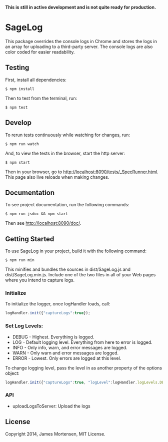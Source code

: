 **This is still in active development and is not quite ready for production.**


# SageLog

This package overrides the console logs in Chrome and stores the logs in an array for uploading
to a third-party server. The console logs are also color coded for easier readability.


## Testing

First, install all dependencies:

```
$ npm install
```

Then to test from the terminal, run:

```
$ npm test
```

## Develop

To rerun tests continuously while watching for changes, run:

```
$ npm run watch
```

And, to view the tests in the browser, start the http server:

```
$ npm start
```

Then in your browser, go to [http://localhost:8090/tests/_SpecRunner.html](http://localhost:8090/tests/_SpecRunner.html). This page also live reloads when making changes.


## Documentation

To see project documentation, run the following commands:

```
$ npm run jsdoc && npm start
```

Then see [http://localhost:8090/doc/](http://localhost:8090/doc/).

## Getting Started

To use SageLog in your project, build it with the following command:

```
$ npm run min
```

This minifies and bundles the sources in dist/SageLog.js and dist/SageLog.min.js. Include one of the two files in all of your Web pages where you intend to capture logs.


### Initialize

To initialize the logger, once logHandler loads, call:

```javascript
logHandler.init({"captureLogs":true});
```


### Set Log Levels:
 
- DEBUG - Highest. Everything is logged.
- LOG - Default logging level. Everything from here to error is logged.
- INFO - Only info, warn, and error messages are logged.
- WARN - Only warn and error messages are logged.
- ERROR - Lowest. Only errors are logged at this level.
 
To change logging level, pass the level in as another property of the options object:
    
```javascript
logHandler.init({"captureLogs":true, "logLevel":logHandler.logLevels.DEBUG});
```


### API

- uploadLogsToServer:  Upload the logs 


## License

Copyright 2014, James Mortensen, MIT License.
